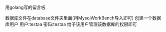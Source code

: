 用golang写的留言板

数据库文件在database文件夹里面(用MysqlWorkBench导入即可)
创建一个数据库用户 
用户:testaa 密码:testaa
给予该用户管理该数据库的权限即可




